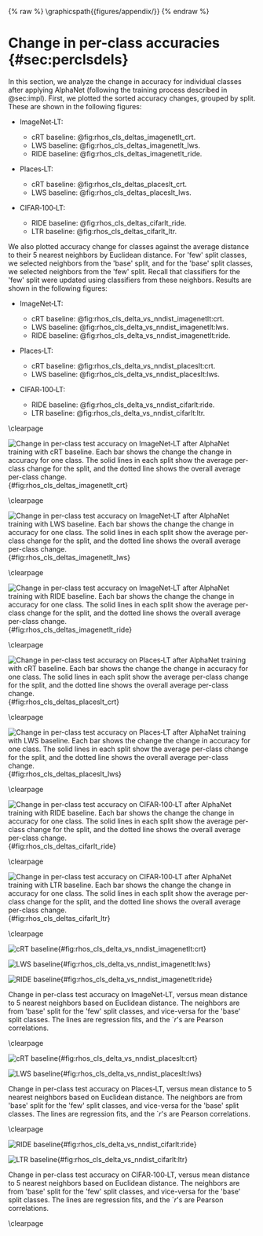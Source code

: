 {% raw %}
\graphicspath{{figures/appendix/}}
{% endraw %}

# Change in per-class accuracies {#sec:perclsdels}

In this section, we analyze the change in accuracy for individual
classes after applying AlphaNet (following the training process
described in @sec:impl). First, we plotted the sorted accuracy changes,
grouped by split. These are shown in the following figures:

* ImageNet‑LT:
    * cRT baseline: @fig:rhos_cls_deltas_imagenetlt_crt.
    * LWS baseline: @fig:rhos_cls_deltas_imagenetlt_lws.
    * RIDE baseline: @fig:rhos_cls_deltas_imagenetlt_ride.

* Places‑LT:
    * cRT baseline: @fig:rhos_cls_deltas_placeslt_crt.
    * LWS baseline: @fig:rhos_cls_deltas_placeslt_lws.

* CIFAR‑100‑LT:
    * RIDE baseline: @fig:rhos_cls_deltas_cifarlt_ride.
    * LTR baseline: @fig:rhos_cls_deltas_cifarlt_ltr.

We also plotted accuracy change for classes against the average distance
to their 5 nearest neighbors by Euclidean distance. For 'few' split
classes, we selected neighbors from the 'base' split, and for the 'base'
split classes, we selected neighbors from the 'few' split. Recall that
classifiers for the 'few' split were updated using classifiers from
these neighbors. Results are shown in the following figures:

* ImageNet‑LT:
    * cRT baseline: @fig:rhos_cls_delta_vs_nndist_imagenetlt:crt.
    * LWS baseline: @fig:rhos_cls_delta_vs_nndist_imagenetlt:lws.
    * RIDE baseline: @fig:rhos_cls_delta_vs_nndist_imagenetlt:ride.

* Places‑LT:
    * cRT baseline: @fig:rhos_cls_delta_vs_nndist_placeslt:crt.
    * LWS baseline: @fig:rhos_cls_delta_vs_nndist_placeslt:lws.

* CIFAR‑100‑LT:
    * RIDE baseline: @fig:rhos_cls_delta_vs_nndist_cifarlt:ride.
    * LTR baseline: @fig:rhos_cls_delta_vs_nndist_cifarlt:ltr.

\clearpage

![Change in per-class test accuracy on ImageNet‑LT after AlphaNet
training with cRT baseline. Each bar shows the change the change in
accuracy for one class. The solid lines in each split show the average
per-class change for the split, and the dotted line shows the overall
average per-class
change.](figures/appendix/rhos_cls_deltas_imagenetlt_crt){#fig:rhos_cls_deltas_imagenetlt_crt}

\clearpage

![Change in per-class test accuracy on ImageNet‑LT after AlphaNet
training with LWS baseline. Each bar shows the change the change in
accuracy for one class. The solid lines in each split show the average
per-class change for the split, and the dotted line shows the overall
average per-class
change.](figures/appendix/rhos_cls_deltas_imagenetlt_lws){#fig:rhos_cls_deltas_imagenetlt_lws}

\clearpage

![Change in per-class test accuracy on ImageNet‑LT after AlphaNet
training with RIDE baseline. Each bar shows the change the change in
accuracy for one class. The solid lines in each split show the average
per-class change for the split, and the dotted line shows the overall
average per-class
change.](figures/appendix/rhos_cls_deltas_imagenetlt_ride){#fig:rhos_cls_deltas_imagenetlt_ride}

\clearpage

![Change in per-class test accuracy on Places‑LT after AlphaNet training
with cRT baseline. Each bar shows the change the change in accuracy for
one class. The solid lines in each split show the average per-class
change for the split, and the dotted line shows the overall average
per-class
change.](figures/appendix/rhos_cls_deltas_placeslt_crt){#fig:rhos_cls_deltas_placeslt_crt}

\clearpage

![Change in per-class test accuracy on Places‑LT after AlphaNet training
with LWS baseline. Each bar shows the change the change in accuracy for
one class. The solid lines in each split show the average per-class
change for the split, and the dotted line shows the overall average
per-class
change.](figures/appendix/rhos_cls_deltas_placeslt_lws){#fig:rhos_cls_deltas_placeslt_lws}

\clearpage

![Change in per-class test accuracy on CIFAR‑100‑LT after AlphaNet
training with RIDE baseline. Each bar shows the change the change in
accuracy for one class. The solid lines in each split show the average
per-class change for the split, and the dotted line shows the overall
average per-class
change.](figures/appendix/rhos_cls_deltas_cifarlt_ride){#fig:rhos_cls_deltas_cifarlt_ride}

\clearpage

![Change in per-class test accuracy on CIFAR‑100‑LT after AlphaNet
training with LTR baseline. Each bar shows the change the change in
accuracy for one class. The solid lines in each split show the average
per-class change for the split, and the dotted line shows the overall
average per-class
change.](figures/appendix/rhos_cls_deltas_cifarlt_ltr){#fig:rhos_cls_deltas_cifarlt_ltr}

\clearpage

<div id="fig:rhos_cls_delta_vs_nndist_imagenetlt">

![cRT
baseline](figures/appendix/rhos_cls_delta_vs_nndist_imagenetlt_crt){#fig:rhos_cls_delta_vs_nndist_imagenetlt:crt}

![LWS
baseline](figures/appendix/rhos_cls_delta_vs_nndist_imagenetlt_lws){#fig:rhos_cls_delta_vs_nndist_imagenetlt:lws}

![RIDE
baseline](figures/appendix/rhos_cls_delta_vs_nndist_imagenetlt_ride){#fig:rhos_cls_delta_vs_nndist_imagenetlt:ride}

Change in per-class test accuracy on ImageNet‑LT, versus mean distance
to 5 nearest neighbors based on Euclidean distance. The neighbors are
from 'base' split for the 'few' split classes, and vice-versa for the
'base' split classes. The lines are regression fits, and the `$r$'s are
Pearson correlations.

</div>

\clearpage

<div id="fig:rhos_cls_delta_vs_nndist_placeslt">

![cRT
baseline](figures/appendix/rhos_cls_delta_vs_nndist_placeslt_crt){#fig:rhos_cls_delta_vs_nndist_placeslt:crt}

![LWS
baseline](figures/appendix/rhos_cls_delta_vs_nndist_placeslt_lws){#fig:rhos_cls_delta_vs_nndist_placeslt:lws}

Change in per-class test accuracy on Places‑LT, versus mean distance to
5 nearest neighbors based on Euclidean distance. The neighbors are from
'base' split for the 'few' split classes, and vice-versa for the 'base'
split classes. The lines are regression fits, and the `$r$'s are Pearson
correlations.

</div>

\clearpage

<div id="fig:rhos_cls_delta_vs_nndist_cifarlt">

![RIDE
baseline](figures/appendix/rhos_cls_delta_vs_nndist_cifarlt_ride){#fig:rhos_cls_delta_vs_nndist_cifarlt:ride}

![LTR
baseline](figures/appendix/rhos_cls_delta_vs_nndist_cifarlt_ltr){#fig:rhos_cls_delta_vs_nndist_cifarlt:ltr}

Change in per-class test accuracy on CIFAR‑100‑LT, versus mean distance
to 5 nearest neighbors based on Euclidean distance. The neighbors are
from 'base' split for the 'few' split classes, and vice-versa for the
'base' split classes. The lines are regression fits, and the `$r$'s are
Pearson correlations.

</div>

\clearpage
